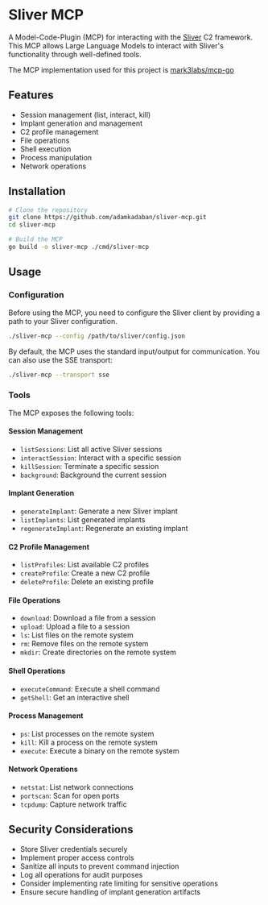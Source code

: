 # Sliver MCP

A Model-Code-Plugin (MCP) for interacting with the [Sliver](https://github.com/bishopfox/sliver) C2 framework. This MCP allows Large Language Models to interact with Sliver's functionality through well-defined tools.

The MCP implementation used for this project is [mark3labs/mcp-go](https://github.com/mark3labs/mcp-go)

## Features

- Session management (list, interact, kill)
- Implant generation and management
- C2 profile management
- File operations
- Shell execution
- Process manipulation
- Network operations

## Installation

```bash
# Clone the repository
git clone https://github.com/adamkadaban/sliver-mcp.git
cd sliver-mcp

# Build the MCP
go build -o sliver-mcp ./cmd/sliver-mcp
```

## Usage

### Configuration

Before using the MCP, you need to configure the Sliver client by providing a path to your Sliver configuration.

```bash
./sliver-mcp --config /path/to/sliver/config.json
```

By default, the MCP uses the standard input/output for communication. You can also use the SSE transport:

```bash
./sliver-mcp --transport sse
```

### Tools

The MCP exposes the following tools:

#### Session Management
- `listSessions`: List all active Sliver sessions
- `interactSession`: Interact with a specific session
- `killSession`: Terminate a specific session
- `background`: Background the current session

#### Implant Generation
- `generateImplant`: Generate a new Sliver implant
- `listImplants`: List generated implants
- `regenerateImplant`: Regenerate an existing implant

#### C2 Profile Management
- `listProfiles`: List available C2 profiles
- `createProfile`: Create a new C2 profile
- `deleteProfile`: Delete an existing profile

#### File Operations
- `download`: Download a file from a session
- `upload`: Upload a file to a session
- `ls`: List files on the remote system
- `rm`: Remove files on the remote system
- `mkdir`: Create directories on the remote system

#### Shell Operations
- `executeCommand`: Execute a shell command
- `getShell`: Get an interactive shell

#### Process Management
- `ps`: List processes on the remote system
- `kill`: Kill a process on the remote system
- `execute`: Execute a binary on the remote system

#### Network Operations
- `netstat`: List network connections
- `portscan`: Scan for open ports
- `tcpdump`: Capture network traffic

## Security Considerations

- Store Sliver credentials securely
- Implement proper access controls
- Sanitize all inputs to prevent command injection
- Log all operations for audit purposes
- Consider implementing rate limiting for sensitive operations
- Ensure secure handling of implant generation artifacts
